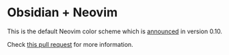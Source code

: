 # Obsidian + Neovim

This is the default Neovim color scheme which is [announced](https://neovim.io/roadmap/) in version 0.10.

Check [this pull request](https://github.com/neovim/neovim/pull/26540) for more information.
